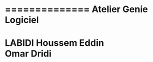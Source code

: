 ==============
Atelier Genie Logiciel
==================
LABIDI Houssem Eddin	
Omar Dridi
===========